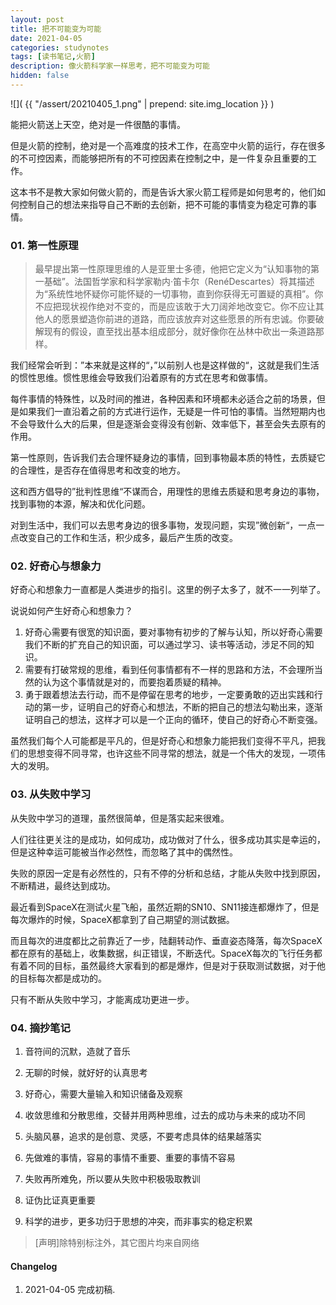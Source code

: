 ```yaml
---
layout: post
title: 把不可能变为可能
date: 2021-04-05
categories: studynotes
tags: [读书笔记,火箭]
description: 像火箭科学家一样思考，把不可能变为可能
hidden: false
---
```


![](  {{ "/assert/20210405_1.png" | prepend: site.img_location }}  )

能把火箭送上天空，绝对是一件很酷的事情。

但是火箭的控制，绝对是一个高难度的技术工作，在高空中火箭的运行，存在很多的不可控因素，而能够把所有的不可控因素在控制之中，是一件复杂且重要的工作。

这本书不是教大家如何做火箭的，而是告诉大家火箭工程师是如何思考的，他们如何控制自己的想法来指导自己不断的去创新，把不可能的事情变为稳定可靠的事情。

### 01. 第一性原理

> 最早提出第一性原理思维的人是亚里士多德，他把它定义为“认知事物的第一基础”。法国哲学家和科学家勒内·笛卡尔（RenéDescartes）将其描述为“系统性地怀疑你可能怀疑的一切事物，直到你获得无可置疑的真相”。你不应把现状视作绝对不变的，而是应该敢于大刀阔斧地改变它。你不应让其他人的愿景塑造你前进的道路，而应该放弃对这些愿景的所有忠诚。你要破解现有的假设，直至找出基本组成部分，就好像你在丛林中砍出一条道路那样。

我们经常会听到：”本来就是这样的“，”以前别人也是这样做的“，这就是我们生活的惯性思维。惯性思维会导致我们沿着原有的方式在思考和做事情。

每件事情的特殊性，以及时间的推进，各种因素和环境都未必适合之前的场景，但是如果我们一直沿着之前的方式进行运作，无疑是一件可怕的事情。当然短期内也不会导致什么大的后果，但是逐渐会变得没有创新、效率低下，甚至会失去原有的作用。

第一性原则，告诉我们去合理怀疑身边的事情，回到事物最本质的特性，去质疑它的合理性，是否存在值得思考和改变的地方。

这和西方倡导的”批判性思维“不谋而合，用理性的思维去质疑和思考身边的事物，找到事物的本源，解决和优化问题。

对到生活中，我们可以去思考身边的很多事物，发现问题，实现”微创新“，一点一点改变自己的工作和生活，积少成多，最后产生质的改变。

### 02. 好奇心与想象力

好奇心和想象力一直都是人类进步的指引。这里的例子太多了，就不一一列举了。

说说如何产生好奇心和想象力？

1. 好奇心需要有很宽的知识面，要对事物有初步的了解与认知，所以好奇心需要我们不断的扩充自己的知识面，可以通过学习、读书等活动，涉足不同的知识。
2. 需要有打破常规的思维，看到任何事情都有不一样的思路和方法，不会理所当然的认为这个事情就是对的，而要抱着质疑的精神。
3. 勇于跟着想法去行动，而不是停留在思考的地步，一定要勇敢的迈出实践和行动的第一步，证明自己的好奇心和想法，不断的把自己的想法勾勒出来，逐渐证明自己的想法，这样才可以是一个正向的循环，使自己的好奇心不断变强。

虽然我们每个人可能都是平凡的，但是好奇心和想象力能把我们变得不平凡，把我们的思想变得不同寻常，也许这些不同寻常的想法，就是一个伟大的发现，一项伟大的发明。


### 03. 从失败中学习

从失败中学习的道理，虽然很简单，但是落实起来很难。

人们往往更关注的是成功，如何成功，成功做对了什么，很多成功其实是幸运的，但是这种幸运可能被当作必然性，而忽略了其中的偶然性。

失败的原因一定是有必然性的，只有不停的分析和总结，才能从失败中找到原因，不断精进，最终达到成功。

最近看到SpaceX在测试火星飞船，虽然近期的SN10、SN11接连都爆炸了，但是每次爆炸的时候，SpaceX都拿到了自己期望的测试数据。

而且每次的进度都比之前靠近了一步，陆翻转动作、垂直姿态降落，每次SpaceX都在原有的基础上，收集数据，纠正错误，不断迭代。SpaceX每次的飞行任务都有着不同的目标，虽然最终大家看到的都是爆炸，但是对于获取测试数据，对于他的目标每次都是成功的。

只有不断从失败中学习，才能离成功更进一步。

### 04. 摘抄笔记

1. 音符间的沉默，造就了音乐

2. 无聊的时候，就好好的认真思考

3. 好奇心，需要大量输入和知识储备及观察

4. 收敛思维和分散思维，交替并用两种思维，过去的成功与未来的成功不同

5. 头脑风暴，追求的是创意、灵感，不要考虑具体的结果越落实

6. 先做难的事情，容易的事情不重要、重要的事情不容易

7. 失败再所难免，所以要从失败中积极吸取教训

8. 证伪比证真更重要

9. 科学的进步，更多功归于思想的冲突，而非事实的稳定积累

   


> [声明]除特别标注外，其它图片均来自网络

#### Changelog
1. 2021-04-05  完成初稿.
